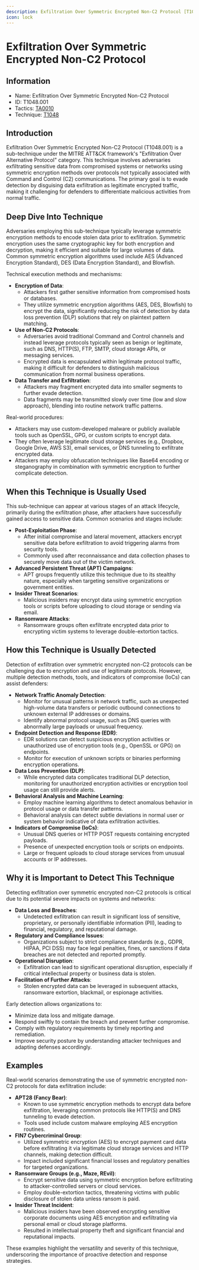 ```yaml
---
description: Exfiltration Over Symmetric Encrypted Non-C2 Protocol [T1048.001]
icon: lock
---
```


# Exfiltration Over Symmetric Encrypted Non-C2 Protocol

## Information

* Name: Exfiltration Over Symmetric Encrypted Non-C2 Protocol
* ID: T1048.001
* Tactics: [TA0010](../)
* Technique: [T1048](./)

## Introduction

Exfiltration Over Symmetric Encrypted Non-C2 Protocol (T1048.001) is a sub-technique under the MITRE ATT\&CK framework's "Exfiltration Over Alternative Protocol" category. This technique involves adversaries exfiltrating sensitive data from compromised systems or networks using symmetric encryption methods over protocols not typically associated with Command and Control (C2) communications. The primary goal is to evade detection by disguising data exfiltration as legitimate encrypted traffic, making it challenging for defenders to differentiate malicious activities from normal traffic.

## Deep Dive Into Technique

Adversaries employing this sub-technique typically leverage symmetric encryption methods to encode stolen data prior to exfiltration. Symmetric encryption uses the same cryptographic key for both encryption and decryption, making it efficient and suitable for large volumes of data. Common symmetric encryption algorithms used include AES (Advanced Encryption Standard), DES (Data Encryption Standard), and Blowfish.

Technical execution methods and mechanisms:

* **Encryption of Data**:
  * Attackers first gather sensitive information from compromised hosts or databases.
  * They utilize symmetric encryption algorithms (AES, DES, Blowfish) to encrypt the data, significantly reducing the risk of detection by data loss prevention (DLP) solutions that rely on plaintext pattern matching.
* **Use of Non-C2 Protocols**:
  * Adversaries avoid traditional Command and Control channels and instead leverage protocols typically seen as benign or legitimate, such as DNS, HTTP(S), FTP, SMTP, cloud storage APIs, or messaging services.
  * Encrypted data is encapsulated within legitimate protocol traffic, making it difficult for defenders to distinguish malicious communication from normal business operations.
* **Data Transfer and Exfiltration**:
  * Attackers may fragment encrypted data into smaller segments to further evade detection.
  * Data fragments may be transmitted slowly over time (low and slow approach), blending into routine network traffic patterns.

Real-world procedures:

* Attackers may use custom-developed malware or publicly available tools such as OpenSSL, GPG, or custom scripts to encrypt data.
* They often leverage legitimate cloud storage services (e.g., Dropbox, Google Drive, AWS S3), email services, or DNS tunneling to exfiltrate encrypted data.
* Attackers may employ obfuscation techniques like Base64 encoding or steganography in combination with symmetric encryption to further complicate detection.

## When this Technique is Usually Used

This sub-technique can appear at various stages of an attack lifecycle, primarily during the exfiltration phase, after attackers have successfully gained access to sensitive data. Common scenarios and stages include:

* **Post-Exploitation Phase**:
  * After initial compromise and lateral movement, attackers encrypt sensitive data before exfiltration to avoid triggering alarms from security tools.
  * Commonly used after reconnaissance and data collection phases to securely move data out of the victim network.
* **Advanced Persistent Threat (APT) Campaigns**:
  * APT groups frequently utilize this technique due to its stealthy nature, especially when targeting sensitive organizations or government entities.
* **Insider Threat Scenarios**:
  * Malicious insiders may encrypt data using symmetric encryption tools or scripts before uploading to cloud storage or sending via email.
* **Ransomware Attacks**:
  * Ransomware groups often exfiltrate encrypted data prior to encrypting victim systems to leverage double-extortion tactics.

## How this Technique is Usually Detected

Detection of exfiltration over symmetric encrypted non-C2 protocols can be challenging due to encryption and use of legitimate protocols. However, multiple detection methods, tools, and indicators of compromise (IoCs) can assist defenders:

* **Network Traffic Anomaly Detection**:
  * Monitor for unusual patterns in network traffic, such as unexpected high-volume data transfers or periodic outbound connections to unknown external IP addresses or domains.
  * Identify abnormal protocol usage, such as DNS queries with abnormally large payloads or unusual frequency.
* **Endpoint Detection and Response (EDR)**:
  * EDR solutions can detect suspicious encryption activities or unauthorized use of encryption tools (e.g., OpenSSL or GPG) on endpoints.
  * Monitor for execution of unknown scripts or binaries performing encryption operations.
* **Data Loss Prevention (DLP)**:
  * While encrypted data complicates traditional DLP detection, monitoring for unauthorized encryption activities or encryption tool usage can still provide alerts.
* **Behavioral Analysis and Machine Learning**:
  * Employ machine learning algorithms to detect anomalous behavior in protocol usage or data transfer patterns.
  * Behavioral analysis can detect subtle deviations in normal user or system behavior indicative of data exfiltration activities.
* **Indicators of Compromise (IoCs)**:
  * Unusual DNS queries or HTTP POST requests containing encrypted payloads.
  * Presence of unexpected encryption tools or scripts on endpoints.
  * Large or frequent uploads to cloud storage services from unusual accounts or IP addresses.

## Why it is Important to Detect This Technique

Detecting exfiltration over symmetric encrypted non-C2 protocols is critical due to its potential severe impacts on systems and networks:

* **Data Loss and Breaches**:
  * Undetected exfiltration can result in significant loss of sensitive, proprietary, or personally identifiable information (PII), leading to financial, regulatory, and reputational damage.
* **Regulatory and Compliance Issues**:
  * Organizations subject to strict compliance standards (e.g., GDPR, HIPAA, PCI DSS) may face legal penalties, fines, or sanctions if data breaches are not detected and reported promptly.
* **Operational Disruption**:
  * Exfiltration can lead to significant operational disruption, especially if critical intellectual property or business data is stolen.
* **Facilitation of Further Attacks**:
  * Stolen encrypted data can be leveraged in subsequent attacks, ransomware extortion, blackmail, or espionage activities.

Early detection allows organizations to:

* Minimize data loss and mitigate damage.
* Respond swiftly to contain the breach and prevent further compromise.
* Comply with regulatory requirements by timely reporting and remediation.
* Improve security posture by understanding attacker techniques and adapting defenses accordingly.

## Examples

Real-world scenarios demonstrating the use of symmetric encrypted non-C2 protocols for data exfiltration include:

* **APT28 (Fancy Bear)**:
  * Known to use symmetric encryption methods to encrypt data before exfiltration, leveraging common protocols like HTTP(S) and DNS tunneling to evade detection.
  * Tools used include custom malware employing AES encryption routines.
* **FIN7 Cybercriminal Group**:
  * Utilized symmetric encryption (AES) to encrypt payment card data before exfiltrating it via legitimate cloud storage services and HTTP channels, making detection difficult.
  * Impact included significant financial losses and regulatory penalties for targeted organizations.
* **Ransomware Groups (e.g., Maze, REvil)**:
  * Encrypt sensitive data using symmetric encryption before exfiltrating to attacker-controlled servers or cloud services.
  * Employ double-extortion tactics, threatening victims with public disclosure of stolen data unless ransom is paid.
* **Insider Threat Incident**:
  * Malicious insiders have been observed encrypting sensitive corporate documents using AES encryption and exfiltrating via personal email or cloud storage platforms.
  * Resulted in intellectual property theft and significant financial and reputational impacts.

These examples highlight the versatility and severity of this technique, underscoring the importance of proactive detection and response strategies.
